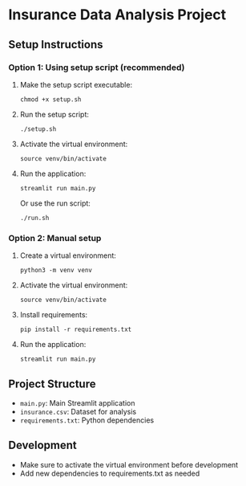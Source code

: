 # Insurance Data Analysis Project

## Setup Instructions

### Option 1: Using setup script (recommended)

1. Make the setup script executable:

   ```
   chmod +x setup.sh
   ```

2. Run the setup script:

   ```
   ./setup.sh
   ```

3. Activate the virtual environment:

   ```
   source venv/bin/activate
   ```

4. Run the application:

   ```
   streamlit run main.py
   ```

   Or use the run script:

   ```
   ./run.sh
   ```

### Option 2: Manual setup

1. Create a virtual environment:

   ```
   python3 -m venv venv
   ```

2. Activate the virtual environment:

   ```
   source venv/bin/activate
   ```

3. Install requirements:

   ```
   pip install -r requirements.txt
   ```

4. Run the application:
   ```
   streamlit run main.py
   ```

## Project Structure

- `main.py`: Main Streamlit application
- `insurance.csv`: Dataset for analysis
- `requirements.txt`: Python dependencies

## Development

- Make sure to activate the virtual environment before development
- Add new dependencies to requirements.txt as needed
